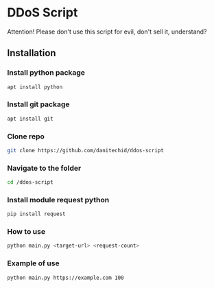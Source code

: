 # DDoS Script
Attention! Please don't use this script for evil, don't sell it, understand?

## Installation
### Install python package
```bash
apt install python
```
### Install git package
```bash
apt install git
```
### Clone repo
```bash
git clone https://github.com/danitechid/ddos-script
```
### Navigate to the folder
```bash
cd /ddos-script
```
### Install module request python
```bash
pip install request
```
### How to use
```bash
python main.py <target-url> <request-count>
```
### Example of use
```bash
python main.py https://example.com 100
```
